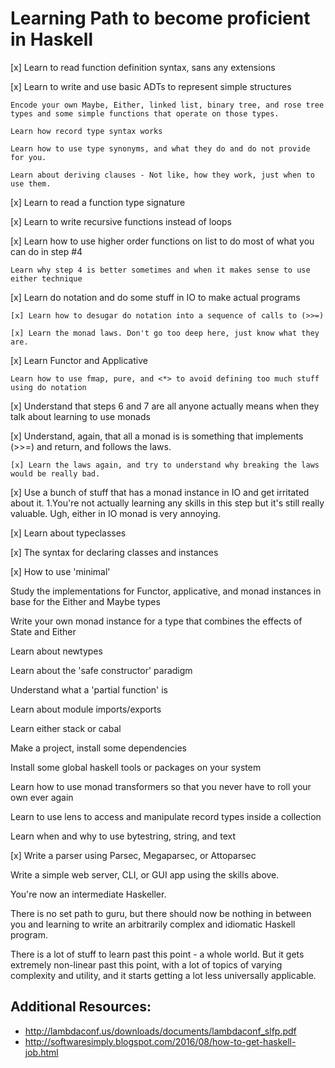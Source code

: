 # Learning Path to become proficient in Haskell

[x] Learn to read function definition syntax, sans any extensions

[x] Learn to write and use basic ADTs to represent simple structures

    Encode your own Maybe, Either, linked list, binary tree, and rose tree types and some simple functions that operate on those types.

    Learn how record type syntax works

    Learn how to use type synonyms, and what they do and do not provide for you.

    Learn about deriving clauses - Not like, how they work, just when to use them.

[x] Learn to read a function type signature

[x] Learn to write recursive functions instead of loops

[x] Learn how to use higher order functions on list to do most of what you can do in step #4

    Learn why step 4 is better sometimes and when it makes sense to use either technique

[x] Learn do notation and do some stuff in IO to make actual programs

    [x] Learn how to desugar do notation into a sequence of calls to (>>=)

    [x] Learn the monad laws. Don't go too deep here, just know what they are.

[x] Learn Functor and Applicative

    Learn how to use fmap, pure, and <*> to avoid defining too much stuff using do notation

[x] Understand that steps 6 and 7 are all anyone actually means when they talk about learning to use monads

[x] Understand, again, that all a monad is is something that implements (>>=) and return, and follows the laws.

    [x] Learn the laws again, and try to understand why breaking the laws would be really bad.

[x] Use a bunch of stuff that has a monad instance in IO and get irritated about it. 1.You're not actually learning any skills in this step but it's still really valuable.
  Ugh, either in IO monad is very annoying.

[x] Learn about typeclasses

[x] The syntax for declaring classes and instances

[x] How to use 'minimal'

Study the implementations for Functor, applicative, and monad instances in base for the Either and Maybe types

Write your own monad instance for a type that combines the effects of State and Either

Learn about newtypes

Learn about the 'safe constructor' paradigm

Understand what a 'partial function' is

Learn about module imports/exports

Learn either stack or cabal

Make a project, install some dependencies

Install some global haskell tools or packages on your system

Learn how to use monad transformers so that you never have to roll your own ever again

Learn to use lens to access and manipulate record types inside a collection

Learn when and why to use bytestring, string, and text

[x] Write a parser using Parsec, Megaparsec, or Attoparsec

Write a simple web server, CLI, or GUI app using the skills above.

You're now an intermediate Haskeller.

There is no set path to guru, but there should now be nothing in between you and learning to write an arbitrarily complex and idiomatic Haskell program.

There is a lot of stuff to learn past this point - a whole world. But it gets extremely non-linear past this point, with a lot of topics of varying complexity and utility, and it starts getting a lot less universally applicable.

## Additional Resources:
* http://lambdaconf.us/downloads/documents/lambdaconf_slfp.pdf
* http://softwaresimply.blogspot.com/2016/08/how-to-get-haskell-job.html
